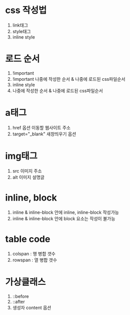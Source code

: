 # css 작성법
1. link태그
2. style태그
3. inline style 

# 로드 순서
1. !important
2. !important 나중에 작성한 순서 & 나중에 로드된 css파일순서
3. inline style
4. 나중에 작성한 순서 & 나중에 로드된 css파일순서

# a태그
1. href 옵션 이동할 웹사이트 주소
2. target="_blank" 새창띄우기 옵션

# img태그
1. src 이미지 주소
2. alt 이미지 설명글

# inline, block
1. inline & inline-block 안에
inline, inline-block 작성가능
2. inline & inline-block 안에
block 요소는 작성이 불가능

# table code
1. colspan : 행 병합 갯수
2. rowspan : 열 병합 갯수

# 가상클래스
1. ::before
2. ::after
3. 생성자 content 옵션